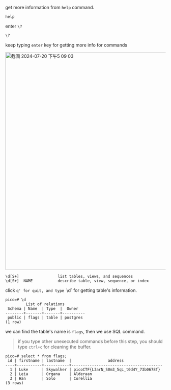 get more information from `help` command.

```
help
```
enter `\?`
```
\?
```
keep typing `enter` key for getting more info for commands

<img width="682" alt="截圖 2024-07-20 下午5 09 03" src="https://github.com/user-attachments/assets/7fb5fca5-5da9-44eb-ac02-d7ec0a4f0a87">

```
\d[S+]                 list tables, views, and sequences
\d[S+]  NAME           describe table, view, sequence, or index
```
click `q' for quit, and type `\d` for getting table's information.

```
pico=# \d
         List of relations
 Schema | Name  | Type  |  Owner
--------+-------+-------+----------
 public | flags | table | postgres
(1 row)
```

we can find the table's name is `flags`, then we use SQL command.
> if you type other unexecuted commands before this step, you should type `ctrl+c` for cleaning the buffer.
```
pico=# select * from flags;
 id | firstname | lastname  |                address
----+-----------+-----------+----------------------------------------
  1 | Luke      | Skywalker | picoCTF{L3arN_S0m3_5qL_t0d4Y_73b0678f}
  2 | Leia      | Organa    | Alderaan
  3 | Han       | Solo      | Corellia
(3 rows)
```

